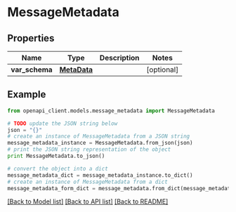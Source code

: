 # MessageMetadata


## Properties
Name | Type | Description | Notes
------------ | ------------- | ------------- | -------------
**var_schema** | [**MetaData**](MetaData.md) |  | [optional] 

## Example

```python
from openapi_client.models.message_metadata import MessageMetadata

# TODO update the JSON string below
json = "{}"
# create an instance of MessageMetadata from a JSON string
message_metadata_instance = MessageMetadata.from_json(json)
# print the JSON string representation of the object
print MessageMetadata.to_json()

# convert the object into a dict
message_metadata_dict = message_metadata_instance.to_dict()
# create an instance of MessageMetadata from a dict
message_metadata_form_dict = message_metadata.from_dict(message_metadata_dict)
```
[[Back to Model list]](../README.md#documentation-for-models) [[Back to API list]](../README.md#documentation-for-api-endpoints) [[Back to README]](../README.md)


